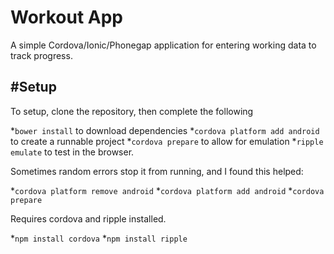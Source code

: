 Workout App
===========

A simple Cordova/Ionic/Phonegap application for entering working data to track progress.

#Setup
------
To setup, clone the repository, then complete the following 

*`bower install` to download dependencies
*`cordova platform add android` to create a runnable project
*`cordova prepare` to allow for emulation
*`ripple emulate` to test in the browser.

Sometimes random errors stop it from running, and I found this helped:

*`cordova platform remove android`
*`cordova platform add android`
*`cordova prepare`

Requires cordova and ripple installed.

*`npm install cordova`
*`npm install ripple`
